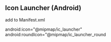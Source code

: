 ## Icon Launcher (Android)

add to Manifest.xml

android:icon="@mipmap/ic_launcher"
android:roundIcon="@mipmap/ic_launcher_round
